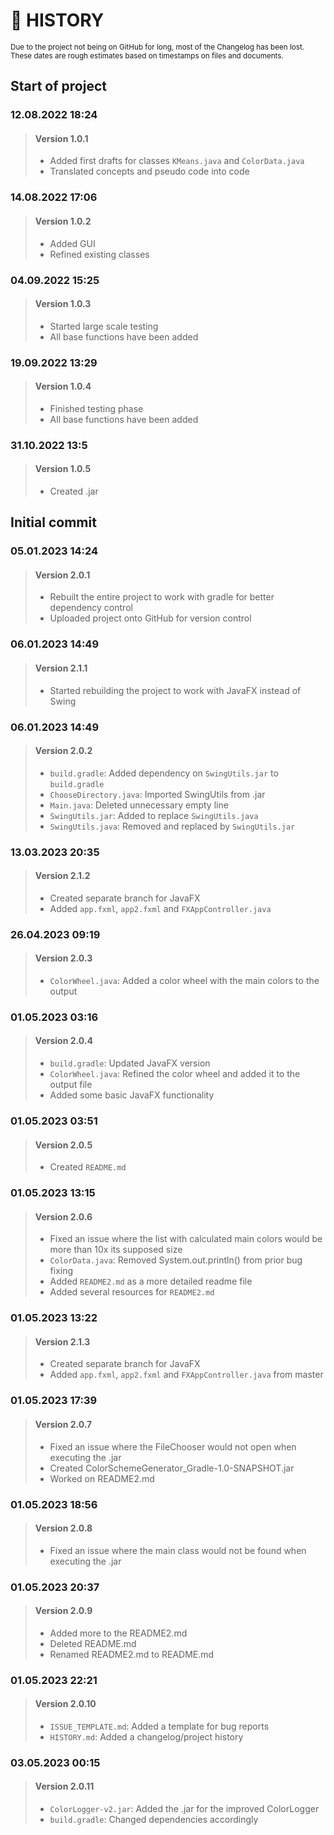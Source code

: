 # 📜 HISTORY

<sub>Due to the project not being on GitHub for long, most of the Changelog has been lost. These dates are rough 
estimates based on timestamps on files and documents.</sub>
## Start of project
### 12.08.2022 18:24
> #### Version 1.0.1
> * Added first drafts for classes `KMeans.java` and `ColorData.java`
> * Translated concepts and pseudo code into code

### 14.08.2022 17:06
> #### Version 1.0.2
> * Added GUI
> * Refined existing classes

### 04.09.2022 15:25
> #### Version 1.0.3
> * Started large scale testing
> * All base functions have been added

### 19.09.2022 13:29
> #### Version 1.0.4
> * Finished testing phase
> * All base functions have been added

### 31.10.2022 13:5
> #### Version 1.0.5
> * Created .jar

## Initial commit
### 05.01.2023 14:24
> #### Version 2.0.1
> * Rebuilt the entire project to work with gradle for better dependency control
> * Uploaded project onto GitHub for version control

### 06.01.2023 14:49
> #### Version 2.1.1
> * Started rebuilding the project to work with JavaFX instead of Swing

### 06.01.2023 14:49
> #### Version 2.0.2
> * `build.gradle`: Added dependency on `SwingUtils.jar` to `build.gradle`
> * `ChooseDirectory.java`: Imported SwingUtils from .jar
> * `Main.java`: Deleted unnecessary empty line
> * `SwingUtils.jar`: Added to replace `SwingUtils.java`
> * `SwingUtils.java`: Removed and replaced by `SwingUtils.jar`

### 13.03.2023 20:35
> #### Version 2.1.2
> * Created separate branch for JavaFX
> * Added `app.fxml`, `app2.fxml` and `FXAppController.java`

### 26.04.2023 09:19
> #### Version 2.0.3
> * `ColorWheel.java`: Added a color wheel with the main colors to the output

### 01.05.2023 03:16
> #### Version 2.0.4
> * `build.gradle`: Updated JavaFX version
> * `ColorWheel.java`: Refined the color wheel and added it to the output file
> * Added some basic JavaFX functionality

### 01.05.2023 03:51
> #### Version 2.0.5
> * Created `README.md`

### 01.05.2023 13:15
> #### Version 2.0.6
> * Fixed an issue where the list with calculated main colors would be more than 10x its supposed size
> * `ColorData.java`: Removed System.out.println() from prior bug fixing
> * Added `README2.md` as a more detailed readme file
> * Added several resources for `README2.md`

### 01.05.2023 13:22
> #### Version 2.1.3
> * Created separate branch for JavaFX
> * Added `app.fxml`, `app2.fxml` and `FXAppController.java` from master

### 01.05.2023 17:39
> #### Version 2.0.7
> * Fixed an issue where the FileChooser would not open when executing the .jar
> * Created ColorSchemeGenerator_Gradle-1.0-SNAPSHOT.jar
> * Worked on README2.md

### 01.05.2023 18:56
> #### Version 2.0.8
> * Fixed an issue where the main class would not be found when executing the .jar

### 01.05.2023 20:37
> #### Version 2.0.9
> * Added more to the README2.md
> * Deleted README.md
> * Renamed README2.md to README.md

### 01.05.2023 22:21
> #### Version 2.0.10
> * `ISSUE_TEMPLATE.md`: Added a template for bug reports
> * `HISTORY.md`: Added a changelog/project history

### 03.05.2023 00:15
> #### Version 2.0.11
> * `ColorLogger-v2.jar`: Added the .jar for the improved ColorLogger
> * `build.gradle`: Changed dependencies accordingly